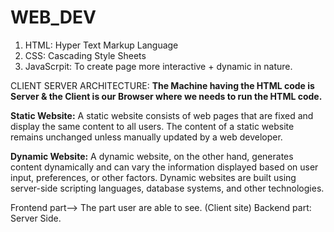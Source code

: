 # WEB_DEV

1. HTML: Hyper Text Markup Language
2. CSS: Cascading Style Sheets
3. JavaScrpit: To create page more interactive + dynamic in nature.


CLIENT SERVER ARCHITECTURE:
**The Machine having the HTML code is Server & the Client is our Browser where we needs to run the HTML code.**

**Static Website:**
A static website consists of web pages that are fixed and display the same content to all users. The content of a static website remains unchanged unless manually updated by a web developer. 

**Dynamic Website:**
A dynamic website, on the other hand, generates content dynamically and can vary the information displayed based on user input, preferences, or other factors. Dynamic websites are built using server-side scripting languages, database systems, and other technologies. 



Frontend part--> The part user are able to see. (Client site)
Backend part: Server Side.
